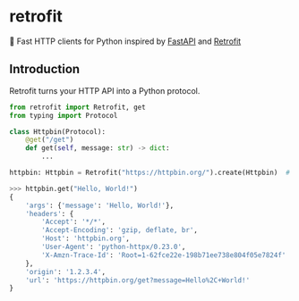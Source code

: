 # retrofit
:rocket: Fast HTTP clients for Python inspired by [FastAPI](https://github.com/tiangolo/fastapi) and [Retrofit](https://square.github.io/retrofit/)

## Introduction
Retrofit turns your HTTP API into a Python protocol.
```python
from retrofit import Retrofit, get
from typing import Protocol

class Httpbin(Protocol):
    @get("/get")
    def get(self, message: str) -> dict:
        ...

httpbin: Httpbin = Retrofit("https://httpbin.org/").create(Httpbin)  # type: ignore
```
```python
>>> httpbin.get("Hello, World!")
{
    'args': {'message': 'Hello, World!'},
    'headers': {
        'Accept': '*/*',
        'Accept-Encoding': 'gzip, deflate, br',
        'Host': 'httpbin.org',
        'User-Agent': 'python-httpx/0.23.0',
        'X-Amzn-Trace-Id': 'Root=1-62fce22e-198b71ee738e804f05e7824f'
    },
    'origin': '1.2.3.4',
    'url': 'https://httpbin.org/get?message=Hello%2C+World!'
}
```
